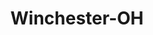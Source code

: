 ---
title: Winchester-OH
slug: winchester-oh
f_state:
- cms/state/ohio.md
f_locations:
- cms/payday-loan/advance-america-2130.md
- cms/payday-loan/check-cashers-national-check-cashers---pay-advance-center-10708.md
- cms/payday-loan/checksmart-14765.md
- cms/payday-loan/national-cash-advance-22557.md
- cms/payday-loan/national-check-cashers-22758.md
updated-on: '2024-05-30T13:41:28.615Z'
created-on: '2024-05-30T13:41:28.615Z'
published-on: '2024-05-30T13:54:32.469Z'
f_city: Winchester
layout: '[city].html'
tags: city
---